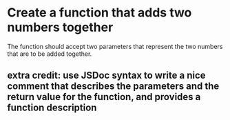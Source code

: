 # Create a function that adds two numbers together

The function should accept two parameters that represent the two numbers that are to be added together.

## extra credit: use JSDoc syntax to write a nice comment that describes the parameters and the return value for the function, and provides a function description